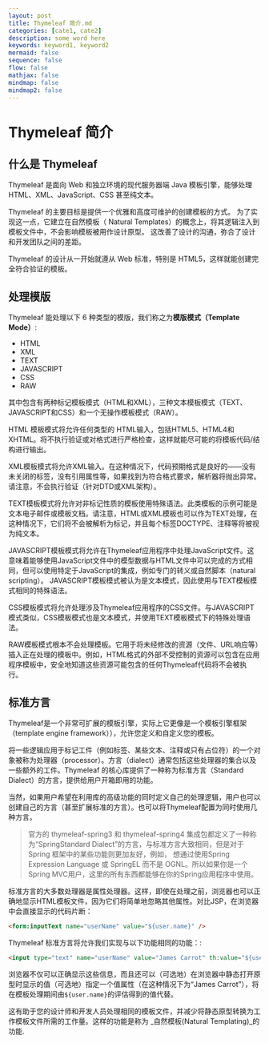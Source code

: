 ```yaml
---
layout: post
title: Thymeleaf 简介.md
categories: [cate1, cate2]
description: some word here
keywords: keyword1, keyword2
mermaid: false
sequence: false
flow: false
mathjax: false
mindmap: false
mindmap2: false
---
```

# Thymeleaf 简介

## 什么是 Thymeleaf

Thymeleaf 是面向 Web 和独立环境的现代服务器端 Java 模板引擎，能够处理 HTML、XML、JavaScript、CSS 甚至纯文本。

Thymeleaf 的主要目标是提供一个优雅和高度可维护的创建模板的方式。 为了实现这一点，它建立在自然模板（ Natural Templates）的概念上，将其逻辑注入到模板文件中，不会影响模板被用作设计原型。 这改善了设计的沟通，弥合了设计和开发团队之间的差距。

Thymeleaf 的设计从一开始就遵从 Web 标准，特别是 HTML5，这样就能创建完全符合验证的模板。

## 处理模版

Thymeleaf 能处理以下 6 种类型的模版，我们称之为**模版模式（Template Mode）**:

 * HTML
 * XML
 * TEXT
 * JAVASCRIPT
 * CSS
 * RAW
 
 其中包含有两种标记模板模式（HTML和XML），三种文本模板模式（TEXT、JAVASCRIPT和CSS）和一个无操作模板模式（RAW）。
 
HTML 模板模式将允许任何类型的 HTML输入，包括HTML5、HTML4和XHTML。将不执行验证或对格式进行严格检查，这样就能尽可能的将模板代码/结构进行输出。

XML模板模式将允许XML输入。在这种情况下，代码预期格式是良好的——没有未关闭的标签，没有引用属性等，如果找到为符合格式要求，解析器将抛出异常。请注意，不会执行验证（针对DTD或XML架构）。

TEXT模板模式将允许对非标记性质的模板使用特殊语法。此类模板的示例可能是文本电子邮件或模板文档。请注意，HTML或XML模板也可以作为TEXT处理，在这种情况下，它们将不会被解析为标记，并且每个标签DOCTYPE、注释等将被视为纯文本。

JAVASCRIPT模板模式将允许在Thymeleaf应用程序中处理JavaScript文件。这意味着能够使用JavaScript文件中的模型数据与HTML文件中可以完成的方式相同，但可以使用特定于JavaScript的集成，例如专门的转义或自然脚本（natural scripting）。 JAVASCRIPT模板模式被认为是文本模式，因此使用与TEXT模板模式相同的特殊语法。

CSS模板模式将允许处理涉及Thymeleaf应用程序的CSS文件。与JAVASCRIPT模式类似，CSS模板模式也是文本模式，并使用TEXT模板模式下的特殊处理语法。

RAW模板模式根本不会处理模板。它用于将未经修改的资源（文件、URL响应等）插入正在处理的模板中。例如，HTML格式的外部不受控制的资源可以包含在应用程序模板中，安全地知道这些资源可能包含的任何Thymeleaf代码将不会被执行。

## 标准方言

Thymeleaf是一个非常可扩展的模板引擎，实际上它更像是一个模板引擎框架（template engine framework）），允许您定义和自定义您的模板。

将一些逻辑应用于标记工件（例如标签、某些文本、注释或只有占位符）的一个对象被称为处理器（processor）。方言（dialect）通常包括这些处理器的集合以及一些额外的工件。Thymeleaf 的核心库提供了一种称为标准方言（Standard Dialect）的方言，提供给用户开箱即用的功能。

当然，如果用户希望在利用库的高级功能的同时定义自己的处理逻辑，用户也可以创建自己的方言（甚至扩展标准的方言）。也可以将Thymeleaf配置为同时使用几种方言。

> 官方的 thymeleaf-spring3 和 thymeleaf-spring4 集成包都定义了一种称为“SpringStandard Dialect”的方言，与标准方言大致相同，但是对于 Spring 框架中的某些功能则更加友好，例如， 想通过使用Spring Expression Language 或 SpringEL 而不是 OGNL。所以如果你是一个Spring MVC用户，这里的所有东西都能够在你的Spring应用程序中使用。

标准方言的大多数处理器是属性处理器。这样，即使在处理之前，浏览器也可以正确地显示HTML模板文件，因为它们将简单地忽略其他属性。对比JSP，在浏览器中会直接显示的代码片断：

```html
<form:inputText name="userName" value="${user.name}" />
```

Thymeleaf 标准方言将允许我们实现与以下功能相同的功能：:

```html
<input type="text" name="userName" value="James Carrot" th:value="${user.name}" />
```
 
浏览器不仅可以正确显示这些信息，而且还可以（可选地）在浏览器中静态打开原型时显示的值（可选地）指定一个值属性（在这种情况下为“James Carrot”），将在模板处理期间由`${user.name}`的评估得到的值代替。

这有助于您的设计师和开发人员处理相同的模板文件，并减少将静态原型转换为工作模板文件所需的工作量。这样的功能是称为 _自然模板(Natural Templating)_的功能.